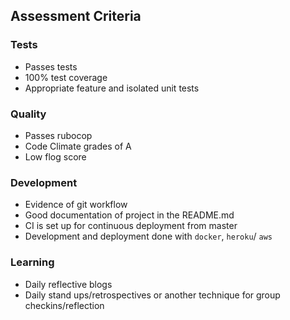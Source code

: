 ## Assessment Criteria

### Tests
* Passes tests
* 100% test coverage
* Appropriate feature and isolated unit tests

### Quality
* Passes rubocop
* Code Climate grades of A
* Low flog score

### Development
* Evidence of git workflow
* Good documentation of project in the README.md
* CI is set up for continuous deployment from master
* Development and deployment done with `docker`, `heroku`/ `aws`

### Learning
* Daily reflective blogs
* Daily stand ups/retrospectives or another technique for group checkins/reflection
